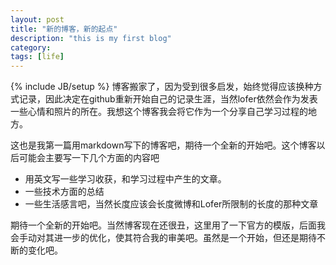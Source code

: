```yaml
---
layout: post
title: "新的博客，新的起点"
description: "this is my first blog"
category: 
tags: [life]
---
```

{% include JB/setup %}
博客搬家了，因为受到很多启发，始终觉得应该换种方式记录，因此决定在github重新开始自己的记录生涯，当然lofer依然会作为发表一些心情和照片的所在。我想这个博客我会将它作为一个分享自己学习过程的地方。

这也是我第一篇用markdown写下的博客吧，期待一个全新的开始吧。这个博客以后可能会主要写一下几个方面的内容吧

- 用英文写一些学习收获，和学习过程中产生的文章。
- 一些技术方面的总结
- 一些生活感言吧，当然长度应该会长度微博和Lofer所限制的长度的那种文章

期待一个全新的开始吧。当然博客现在还很丑，这里用了一下官方的模版，后面我会手动对其进一步的优化，使其符合我的审美吧。虽然是一个开始，但还是期待不断的变化吧。